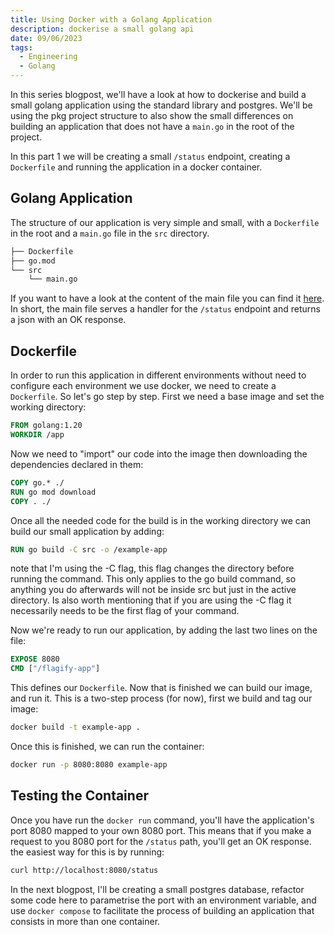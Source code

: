 ```yaml
---
title: Using Docker with a Golang Application
description: dockerise a small golang api
date: 09/06/2023
tags:
  - Engineering
  - Golang
---
```


In this series blogpost, we'll have a look at how to dockerise and build a small golang application using the standard
library and postgres. We'll be using the pkg project structure to also show the small differences on building an
application that does not have a `main.go` in the root of the project.

In this part 1 we will be creating a small `/status` endpoint, creating a `Dockerfile` and running the application in a
docker container.

## Golang Application

The structure of our application is very simple and small, with a `Dockerfile` in the root and a `main.go` file in
the `src` directory.

```bash
├── Dockerfile
├── go.mod
└── src
    └── main.go
```

If you want to have a look at the content of the main file you can find
it [here](https://github.com/josewenzel/docker-golang-api-example/blob/main/src/main.go). In short, the main file serves
a handler for the `/status` endpoint and returns a json with an OK response.

## Dockerfile

In order to run this application in different environments without need to configure each environment we use docker, we
need to create a `Dockerfile`. So let's go step by step. First we need a base image and set the working directory:

```dockerfile
FROM golang:1.20
WORKDIR /app
```

Now we need to "import" our code into the image then downloading the dependencies declared in them:

```dockerfile
COPY go.* ./
RUN go mod download
COPY . ./
```

Once all the needed code for the build is in the working directory we can build our small application by adding:

```dockerfile
RUN go build -C src -o /example-app
```

note that I'm using the -C flag, this flag changes the directory before running the command. This only applies to the go
build command, so anything you do afterwards will not be inside src but just in the active directory. Is also worth
mentioning that if you are using the -C flag it necessarily needs to be the first flag of your command.

Now we're ready to run our application, by adding the last two lines on the file:

```dockerfile
EXPOSE 8080
CMD ["/flagify-app"]
```

This defines our `Dockerfile`. Now that is finished we can build our image, and run it. This is a two-step process (for
now), first we build and tag our image:

```bash
docker build -t example-app .
```

Once this is finished, we can run the container:

```bash
docker run -p 8080:8080 example-app
```

## Testing the Container

Once you have run the `docker run` command, you'll have the application's port 8080 mapped to your own 8080 port. This
means that if you make a request to you 8080 port for the `/status` path, you'll get an OK response. the easiest way for
this is by running:

```bash
curl http://localhost:8080/status
```

In the next blogpost, I'll be creating a small postgres database, refactor some code here to parametrise the port
with an environment variable, and use `docker compose` to facilitate the process of building an application that
consists in more than one container.
